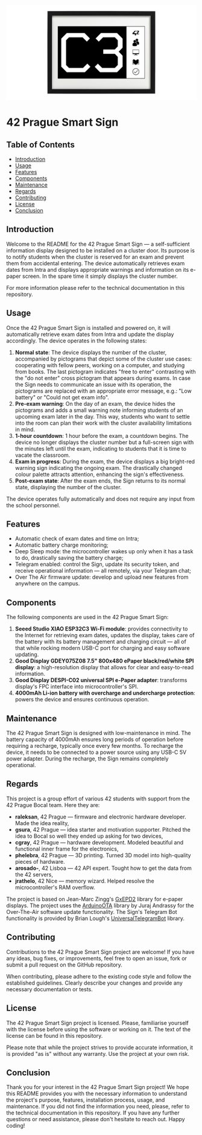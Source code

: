![Repository Banner](Graphical%20Materials/github_repo_img.png)
# 42 Prague Smart Sign
## Table of Contents

- [Introduction](#introduction)
- [Usage](#usage)
- [Features](#features)
- [Components](#components)
- [Maintenance](#maintenance)
- [Regards](#regards)
- [Contributing](#contributing)
- [License](#license)
- [Conclusion](#conclusion)


## Introduction

Welcome to the README for the 42 Prague Smart Sign — a self-sufficient information display designed to be installed on a cluster door. Its purpose is to notify students when the cluster is reserved for an exam and prevent them from accidental entering. The device automatically retrieves exam dates from Intra and displays appropriate warnings and information on its e-paper screen. In the spare time it simply displays the cluster number.

For more information please refer to the technical documentation in this repository.


## Usage

Once the 42 Prague Smart Sign is installed and powered on, it will automatically retrieve exam dates from Intra and update the display accordingly. The device operates in the following states:
1. **Normal state**: The device displays the number of the cluster, accompanied by pictograms that depict some of the cluster use cases: cooperating with fellow peers, working on a computer, and studying from books. The last pictogram indicates "free to enter" contrasting with the "do not enter" cross pictogram that appears during exams. In case the Sign needs to communicate an issue with its operation, the pictograms are replaced with an appropriate error message, e.g.: "Low battery" or "Could not get exam info".
2. **Pre-exam warning**: On the day of an exam, the device hides the pictograms and adds a small warning note informing students of an upcoming exam later in the day. This way, students who want to settle into the room can plan their work with the cluster availability limitations in mind.
3. **1-hour countdown**: 1 hour before the exam, a countdown begins. The device no longer displays the cluster number but a full-screen sign with the minutes left until the exam, indicating to students that it is time to vacate the classroom.
4. **Exam in progress**: During the exam, the device displays a big bright-red warning sign indicating the ongoing exam. The drastically changed colour palette attracts attention, enhancing the sign's effectiveness.
5. **Post-exam state**: After the exam ends, the Sign returns to its normal state, displaying the number of the cluster.

The device operates fully automatically and does not require any input from the school personnel.


## Features

- Automatic check of exam dates and time on Intra;
- Automatic battery charge monitoring;
- Deep Sleep mode: the microcontroller wakes up only when it has a task to do, drastically saving the battery charge;
- Telegram enabled: control the Sign, update its security token, and receive operational information — all remotely, via your Telegram chat;
- Over The Air firmware update: develop and upload new features from anywhere on the campus.


## Components

The following components are used in the 42 Prague Smart Sign:
1. **Seeed Studio XIAO ESP32C3 Wi-Fi module**: provides connectivity to the Internet for retrieving exam dates, updates the display, takes care of the battery with its battery management and charging circuit — all of that while rocking modern USB-C port for charging and easy software updating.
2. **Good Display GDEY075Z08 7.5" 800x480 ePaper black/red/white SPI display**: a high-resolution display that allows for clear and easy-to-read information.
3. **Good Display DESPI-C02 universal SPI e-Paper adapter**: transforms display's FPC interface into microcontroller's SPI.
4. **4000mAh Li-ion battery with overcharge and undercharge protection**: powers the device and ensures continuous operation.


## Maintenance

The 42 Prague Smart Sign is designed with low-maintenance in mind. The battery capacity of 4000mAh ensures long periods of operation before requiring a recharge, typically once every few months. To recharge the device, it needs to be connected to a power source using any USB-C 5V power adapter. During the recharge, the Sign remains completely operational.


## Regards

This project is a group effort of various 42 students with support from the 42 Prague Bocal team. Here they are:
- **raleksan**, 42 Prague — firmware and electronic hardware developer. Made the idea reality,
- **gsura**, 42 Prague — idea starter and motivation supporter. Pitched the idea to Bocal so well they ended up asking for two devices,
- **cgray**, 42 Prague — hardware development. Modeled beautiful and functional inner frame for the electronics,
- **phelebra**, 42 Prague — 3D printing. Turned 3D model into high-quality pieces of hardware.
- **arosado-**, 42 Lisboa — 42 API expert. Tought how to get the data from the 42 servers,
- **jrathelo**, 42 Nice — memory wizard. Helped resolve the microcontroller's RAM overflow.

The project is based on Jean-Marc Zingg's [GxEPD2](https://github.com/ZinggJM/GxEPD2) library for e-paper displays.
The project uses the [ArduinoOTA](https://github.com/jandrassy/ArduinoOTA) library by Juraj Andrassy for the Over-The-Air software update functionality.
The Sign's Telegram Bot functionality is provided by Brian Lough's [UniversalTelegramBot](https://github.com/witnessmenow/Universal-Arduino-Telegram-Bot) library.


## Contributing

Contributions to the 42 Prague Smart Sign project are welcome! If you have any ideas, bug fixes, or improvements, feel free to open an issue, fork or submit a pull request on the GitHub repository.

When contributing, please adhere to the existing code style and follow the established guidelines. Clearly describe your changes and provide any necessary documentation or tests.


## License

The 42 Prague Smart Sign project is licensed. Please, familiarise yourself with the license before using the software or working on it. The text of the license can be found in this repository.

Please note that while the project strives to provide accurate information, it is provided "as is" without any warranty. Use the project at your own risk.


## Conclusion

Thank you for your interest in the 42 Prague Smart Sign project! We hope this README provides you with the necessary information to understand the project's purpose, features, installation process, usage, and maintenance. If you did not find the information you need, please, refer to the technical documentation in this repository. If you have any further questions or need assistance, please don't hesitate to reach out. Happy coding!